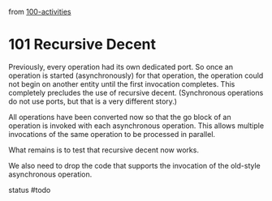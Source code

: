 from [100-activities](activities/100-activities.md)
# 101 Recursive Decent
Previously, every operation had its own dedicated port. So once an operation
is started (asynchronously) for that operation, the operation could not begin on another entity until
the first invocation completes. This completely precludes the use of recursive decent.
(Synchronous operations do not use ports, but that is a very different story.)

All operations have been converted now so that the go block of an operation is invoked with each asynchronous operation. This allows multiple invocations of the same operation to be processed in parallel.

What remains is to test that recursive decent now works.

We also need to drop the code that supports the invocation of the old-style asynchronous operation.

status #todo